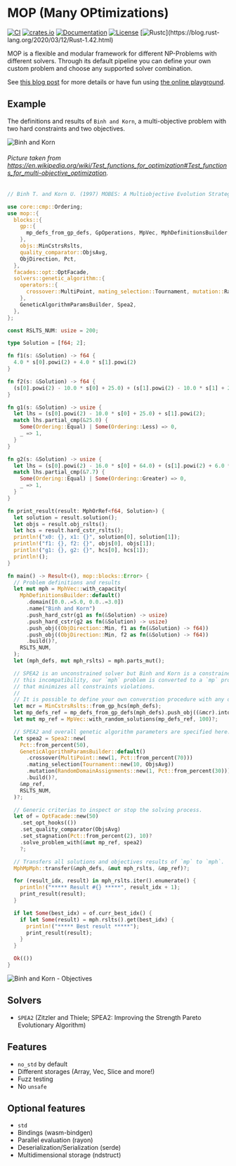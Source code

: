 # MOP (Many OPtimizations)

[![CI](https://github.com/c410-f3r/mop/workflows/CI/badge.svg)](https://github.com/c410-f3r/mop/actions?query=workflow%3ACI)
[![crates.io](https://img.shields.io/crates/v/mop.svg)](https://crates.io/crates/mop)
[![Documentation](https://docs.rs/mop/badge.svg)](https://docs.rs/mop)
[![License](https://img.shields.io/badge/license-APACHE2-blue.svg)](./LICENSE)
[![Rustc](https://img.shields.io/badge/rustc-1.42-lightgray")](https://blog.rust-lang.org/2020/03/12/Rust-1.42.html)

MOP is a flexible and modular framework for different NP-Problems with different solvers. Through its default pipeline you can define your own custom problem and choose any supported solver combination.

See [this blog post](https://c410-f3r.github.io/thoughts/a-flexible-and-modular-framework-to-solve-np-problems/) for more details or have fun using [the online playground](https://c410-f3r.github.io/mop-playground/).

## Example

The definitions and results of `Binh and Korn`, a multi-objective problem with two hard constraints and two objectives.

![Binh and Korn](https://imgur.com/VDB0oBM.jpg)

###### Picture taken from https://en.wikipedia.org/wiki/Test_functions_for_optimization#Test_functions_for_multi-objective_optimization.

```rust
// Binh T. and Korn U. (1997) MOBES: A Multiobjective Evolution Strategy for Constrained Optimization Problems

use core::cmp::Ordering;
use mop::{
  blocks::{
    gp::{
      mp_defs_from_gp_defs, GpOperations, MpVec, MphDefinitionsBuilder, MphMpMph, MphOrRef, MphVec,
    },
    objs::MinCstrsRslts,
    quality_comparator::ObjsAvg,
    ObjDirection, Pct,
  },
  facades::opt::OptFacade,
  solvers::genetic_algorithm::{
    operators::{
      crossover::MultiPoint, mating_selection::Tournament, mutation::RandomDomainAssignments,
    },
    GeneticAlgorithmParamsBuilder, Spea2,
  },
};

const RSLTS_NUM: usize = 200;

type Solution = [f64; 2];

fn f1(s: &Solution) -> f64 {
  4.0 * s[0].powi(2) + 4.0 * s[1].powi(2)
}

fn f2(s: &Solution) -> f64 {
  (s[0].powi(2) - 10.0 * s[0] + 25.0) + (s[1].powi(2) - 10.0 * s[1] + 25.0)
}

fn g1(s: &Solution) -> usize {
  let lhs = (s[0].powi(2) - 10.0 * s[0] + 25.0) + s[1].powi(2);
  match lhs.partial_cmp(&25.0) {
    Some(Ordering::Equal) | Some(Ordering::Less) => 0,
    _ => 1,
  }
}

fn g2(s: &Solution) -> usize {
  let lhs = (s[0].powi(2) - 16.0 * s[0] + 64.0) + (s[1].powi(2) + 6.0 * s[1] + 9.0);
  match lhs.partial_cmp(&7.7) {
    Some(Ordering::Equal) | Some(Ordering::Greater) => 0,
    _ => 1,
  }
}

fn print_result(result: MphOrRef<f64, Solution>) {
  let solution = result.solution();
  let objs = result.obj_rslts();
  let hcs = result.hard_cstr_rslts();
  println!("x0: {}, x1: {}", solution[0], solution[1]);
  println!("f1: {}, f2: {}", objs[0], objs[1]);
  println!("g1: {}, g2: {}", hcs[0], hcs[1]);
  println!();
}

fn main() -> Result<(), mop::blocks::Error> {
  // Problem definitions and results
  let mut mph = MphVec::with_capacity(
    MphDefinitionsBuilder::default()
      .domain([0.0..=5.0, 0.0..=3.0])
      .name("Binh and Korn")
      .push_hard_cstr(g1 as fn(&Solution) -> usize)
      .push_hard_cstr(g2 as fn(&Solution) -> usize)
      .push_obj((ObjDirection::Min, f1 as fn(&Solution) -> f64))
      .push_obj((ObjDirection::Min, f2 as fn(&Solution) -> f64))
      .build()?,
    RSLTS_NUM,
  );
  let (mph_defs, mut mph_rslts) = mph.parts_mut();

  // SPEA2 is an unconstrained solver but Binh and Korn is a constrained problem. To workaround
  // this incompatibility, our `mph` problem is converted to a `mp` problem by adding an objective
  // that minimizes all constraints violations.
  //
  // It is possible to define your own converstion procedure with any desired set of objectives.
  let mcr = MinCstrsRslts::from_gp_hcs(mph_defs);
  let mp_defs_ref = mp_defs_from_gp_defs(mph_defs).push_obj((&mcr).into()).build()?;
  let mut mp_ref = MpVec::with_random_solutions(mp_defs_ref, 100)?;

  // SPEA2 and overall genetic algorithm parameters are specified here.
  let spea2 = Spea2::new(
    Pct::from_percent(50),
    GeneticAlgorithmParamsBuilder::default()
      .crossover(MultiPoint::new(1, Pct::from_percent(70)))
      .mating_selection(Tournament::new(10, ObjsAvg))
      .mutation(RandomDomainAssignments::new(1, Pct::from_percent(30)))
      .build()?,
    &mp_ref,
    RSLTS_NUM,
  )?;

  // Generic criterias to inspect or stop the solving process.
  let of = OptFacade::new(50)
    .set_opt_hooks(())
    .set_quality_comparator(ObjsAvg)
    .set_stagnation(Pct::from_percent(2), 10)?
    .solve_problem_with(&mut mp_ref, spea2)
    ?;

  // Transfers all solutions and objectives results of `mp` to `mph`.
  MphMpMph::transfer(&mph_defs, &mut mph_rslts, &mp_ref)?;

  for (result_idx, result) in mph_rslts.iter().enumerate() {
    println!("***** Result #{} *****", result_idx + 1);
    print_result(result);
  }

  if let Some(best_idx) = of.curr_best_idx() {
    if let Some(result) = mph.rslts().get(best_idx) {
      println!("***** Best result *****");
      print_result(result);
    }
  }

  Ok(())
}
```

![Binh and Korn - Objectives](https://imgur.com/VwmLLzP.jpg)

## Solvers

* `SPEA2` (Zitzler and Thiele; SPEA2: Improving the Strength Pareto Evolutionary Algorithm)

## Features

- `no_std` by default
- Different storages (Array, Vec, Slice and more!)
- Fuzz testing
- No `unsafe`

## Optional features

- `std`
- Bindings (wasm-bindgen)
- Parallel evaluation (rayon)
- Deserialization/Serialization (serde)
- Multidimensional storage (ndstruct)
